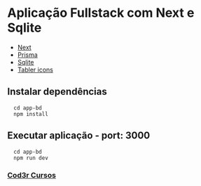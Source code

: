 # Aplicação Fullstack com Next e Sqlite

- [Next](https://nextjs.org/docs)
- [Prisma](https://www.prisma.io/)
- [Sqlite](https://www.sqlite.org/)
- [Tabler icons](https://tabler.io/icons)

## Instalar dependências

```next
  cd app-bd
  npm install
```

## Executar aplicação - port: 3000

```next
  cd app-bd
  npm run dev
```

### [Cod3r Cursos](https://www.youtube.com/watch?v=mikoTbhH_Qg)
